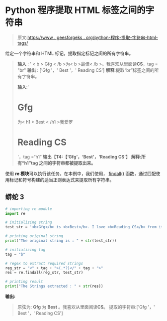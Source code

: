 # Python 程序提取 HTML 标签之间的字符串

> 原文:[https://www . geesforgeks . org/python-程序-提取-字符串-html-tags/](https://www.geeksforgeeks.org/python-program-to-extract-strings-between-html-tags/)

给定一个字符串和 HTML 标记，提取指定标记之间的所有字符串。

> **输入** : ' < b > Gfg < /b >为< b >最佳< /b >。我喜欢从里面读<b>CS</b>，tag = "br"
> **输出** : ['Gfg '，' Best '，' Reading CS']
> **解释**:提取“br”标签之间的所有字符串。
> 
> **输入**:'<h1>Gfg</h1>为< h1 > Best < /h1 >我爱罗<h1>Reading CS</h1>'，tag =“h1”
> **输出【T4:【‘Gfg’，‘Best’，‘Reading CS’】
> **解释**:所有“h1”tag 之间的字符串都被提取出来。**

使用 **re 模块**可以执行该任务。在本例中，我们使用， [findall()](https://www.geeksforgeeks.org/regular-expressions-python-set-1-search-match-find/#:~:text=findall()%20%3A%20Return%20all%20non,(Source%20%3A%20Python%20Docs).) 函数，通过匹配使用标记和符号构建的适当正则表达式来提取所有字符串。

## 蟒蛇 3

```py
# importing re module
import re

# initializing string
test_str = '<b>Gfg</b> is <b>Best</b>. I love <b>Reading CS</b> from it.'

# printing original string
print("The original string is : " + str(test_str))

# initializing tag
tag = "b"

# regex to extract required strings
reg_str = "<" + tag + ">(.*?)</" + tag + ">"
res = re.findall(reg_str, test_str)

# printing result
print("The Strings extracted : " + str(res))
```

**输出:**

> 原弦为: **Gfg** 为 **Best** 。我喜欢从里面阅读**CS**。
> 提取的字符串:['Gfg '，' Best '，' Reading CS']
